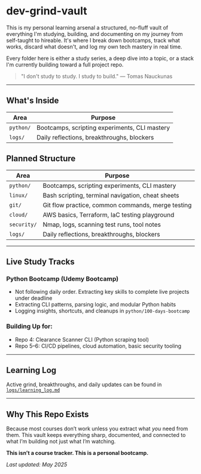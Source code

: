 # dev-grind-vault

This is my personal learning arsenal a structured, no-fluff vault of everything I'm studying, building, and documenting on my journey from self-taught to hireable. It's where I break down bootcamps, track what works, discard what doesn't, and log my own tech mastery in real time.

Every folder here is either a study series, a deep dive into a topic, or a stack I'm currently building toward a full project repo.

> "I don't study to study. I study to build." — Tomas Nauckunas

---

## What's Inside

| Area        | Purpose                                           |
| ----------- | ------------------------------------------------- |
| `python/`   | Bootcamps, scripting experiments, CLI mastery     |
| `logs/`     | Daily reflections, breakthroughs, blockers        |


## Planned Structure

| Area        | Purpose                                           |
| ----------- | ------------------------------------------------- |
| `python/`   | Bootcamps, scripting experiments, CLI mastery     |
| `linux/`    | Bash scripting, terminal navigation, cheat sheets |
| `git/`      | Git flow practice, common commands, merge testing |
| `cloud/`    | AWS basics, Terraform, IaC testing playground     |
| `security/` | Nmap, logs, scanning test runs, tool notes        |
| `logs/`     | Daily reflections, breakthroughs, blockers        |

---

## Live Study Tracks

### Python Bootcamp (Udemy Bootcamp)

* Not following daily order. Extracting key skills to complete live projects under deadline
* Extracting CLI patterns, parsing logic, and modular Python habits
* Logging insights, shortcuts, and cleanups in `python/100-days-bootcamp`

### Building Up for:

* Repo 4: Clearance Scanner CLI (Python scraping tool)
* Repo 5–6: CI/CD pipelines, cloud automation, basic security tooling

---

## Learning Log

Active grind, breakthroughs, and daily updates can be found in [`logs/learning_log.md`](./logs/learning_log.md)

---

## Why This Repo Exists

Because most courses don’t work unless you extract what *you* need from them. This vault keeps everything sharp, documented, and connected to what I’m building not just what I’m watching.

**This isn’t a course tracker. This is a personal bootcamp.**

*Last updated: May 2025*
